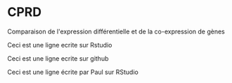 # CPRD
Comparaison de l'expression différentielle et de la co-expression de gènes

Ceci est une ligne ecrite sur Rstudio 

Ceci est une ligne ecrite sur github

Ceci est une ligne écrite par Paul sur RStudio
